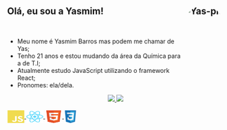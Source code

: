 <div>
<h2> Olá, eu sou a Yasmim!
<img align="right" alt="Yas-pic" height="200" style="border-radius:50px;" src="https://cdn.discordapp.com/attachments/865418254964883497/1044446223362424882/ezgif.com-gif-maker_1.gif">
</h2><br>
<ul>
  <li> Meu nome é Yasmim Barros mas podem me chamar de Yas; </li>
  <li> Tenho 21 anos e estou mudando da área da Química para a de T.I; </li>
  <li> Atualmente estudo JavaScript utilizando o framework React; </li>
  <li> Pronomes: ela/dela.
</ul>
</div>

<div align="center" style="display: inline_block">
  <a href="https://github.com/soulofpluto">
  <img height="180em" src="https://github-readme-stats.vercel.app/api?username=soulofpluto&show_icons=true&theme=dracula&include_all_commits=true&count_private=true"/>
  <img height="180em" src="https://github-readme-stats.vercel.app/api/top-langs/?username=soulofpluto&layout=compact&langs_count=7&theme=dracula"/>
</div>
<div style="display: inline_block"><br>
  <img align="center" alt="Yas-Js" height="30" width="40" src="https://raw.githubusercontent.com/devicons/devicon/master/icons/javascript/javascript-plain.svg">
  <img align="center" alt="Yas-React" height="30" width="40" src="https://raw.githubusercontent.com/devicons/devicon/master/icons/react/react-original.svg">
  <img align="center" alt="Yas-HTML" height="30" width="40" src="https://raw.githubusercontent.com/devicons/devicon/master/icons/html5/html5-original.svg">
  <img align="center" alt="Yas-CSS" height="30" widh="40" src="https://raw.githubusercontent.com/devicons/devicon/master/icons/css3/css3-original.svg">
</div>
